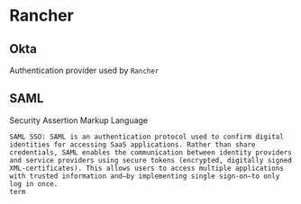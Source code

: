 # Rancher

## Okta

Authentication provider used by `Rancher`

## SAML

Security Assertion Markup Language

    SAML SSO: SAML is an authentication protocol used to confirm digital identities for accessing SaaS applications. Rather than share credentials, SAML enables the communication between identity providers and service providers using secure tokens (encrypted, digitally signed XML-certificates). This allows users to access multiple applications with trusted information and—by implementing single sign-on—to only log in once.
    term
